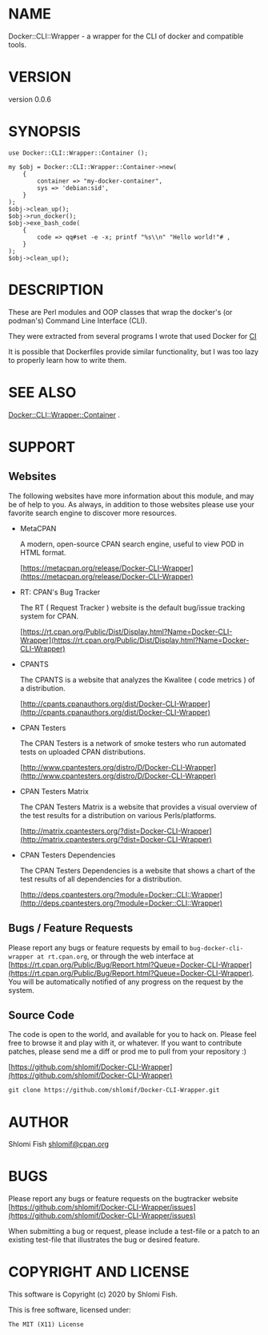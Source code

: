 # NAME

Docker::CLI::Wrapper - a wrapper for the CLI of docker and compatible tools.

# VERSION

version 0.0.6

# SYNOPSIS

    use Docker::CLI::Wrapper::Container ();

    my $obj = Docker::CLI::Wrapper::Container->new(
        {
            container => "my-docker-container",
            sys => 'debian:sid',
        }
    );
    $obj->clean_up();
    $obj->run_docker();
    $obj->exe_bash_code(
        {
            code => qq#set -e -x; printf "%s\\n" "Hello world!"# ,
        }
    );
    $obj->clean_up();

# DESCRIPTION

These are Perl modules and OOP classes that wrap the docker's (or podman's) Command Line
Interface (CLI).

They were extracted from several programs I wrote that used Docker for
[CI](https://github.com/shlomif/Freenode-programming-channel-FAQ/blob/master/FAQ_with_ToC__generated.md#what-do-continuous-integration-ci-services-such-as-travis-ci-jenkins-or-appveyor-provide)

It is possible that Dockerfiles provide similar functionality, but I was too
lazy to properly learn how to write them.

# SEE ALSO

[Docker::CLI::Wrapper::Container](https://metacpan.org/pod/Docker%3A%3ACLI%3A%3AWrapper%3A%3AContainer) .

# SUPPORT

## Websites

The following websites have more information about this module, and may be of help to you. As always,
in addition to those websites please use your favorite search engine to discover more resources.

- MetaCPAN

    A modern, open-source CPAN search engine, useful to view POD in HTML format.

    [https://metacpan.org/release/Docker-CLI-Wrapper](https://metacpan.org/release/Docker-CLI-Wrapper)

- RT: CPAN's Bug Tracker

    The RT ( Request Tracker ) website is the default bug/issue tracking system for CPAN.

    [https://rt.cpan.org/Public/Dist/Display.html?Name=Docker-CLI-Wrapper](https://rt.cpan.org/Public/Dist/Display.html?Name=Docker-CLI-Wrapper)

- CPANTS

    The CPANTS is a website that analyzes the Kwalitee ( code metrics ) of a distribution.

    [http://cpants.cpanauthors.org/dist/Docker-CLI-Wrapper](http://cpants.cpanauthors.org/dist/Docker-CLI-Wrapper)

- CPAN Testers

    The CPAN Testers is a network of smoke testers who run automated tests on uploaded CPAN distributions.

    [http://www.cpantesters.org/distro/D/Docker-CLI-Wrapper](http://www.cpantesters.org/distro/D/Docker-CLI-Wrapper)

- CPAN Testers Matrix

    The CPAN Testers Matrix is a website that provides a visual overview of the test results for a distribution on various Perls/platforms.

    [http://matrix.cpantesters.org/?dist=Docker-CLI-Wrapper](http://matrix.cpantesters.org/?dist=Docker-CLI-Wrapper)

- CPAN Testers Dependencies

    The CPAN Testers Dependencies is a website that shows a chart of the test results of all dependencies for a distribution.

    [http://deps.cpantesters.org/?module=Docker::CLI::Wrapper](http://deps.cpantesters.org/?module=Docker::CLI::Wrapper)

## Bugs / Feature Requests

Please report any bugs or feature requests by email to `bug-docker-cli-wrapper at rt.cpan.org`, or through
the web interface at [https://rt.cpan.org/Public/Bug/Report.html?Queue=Docker-CLI-Wrapper](https://rt.cpan.org/Public/Bug/Report.html?Queue=Docker-CLI-Wrapper). You will be automatically notified of any
progress on the request by the system.

## Source Code

The code is open to the world, and available for you to hack on. Please feel free to browse it and play
with it, or whatever. If you want to contribute patches, please send me a diff or prod me to pull
from your repository :)

[https://github.com/shlomif/Docker-CLI-Wrapper](https://github.com/shlomif/Docker-CLI-Wrapper)

    git clone https://github.com/shlomif/Docker-CLI-Wrapper.git

# AUTHOR

Shlomi Fish <shlomif@cpan.org>

# BUGS

Please report any bugs or feature requests on the bugtracker website
[https://github.com/shlomif/Docker-CLI-Wrapper/issues](https://github.com/shlomif/Docker-CLI-Wrapper/issues)

When submitting a bug or request, please include a test-file or a
patch to an existing test-file that illustrates the bug or desired
feature.

# COPYRIGHT AND LICENSE

This software is Copyright (c) 2020 by Shlomi Fish.

This is free software, licensed under:

    The MIT (X11) License
